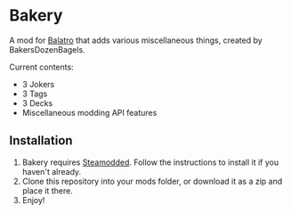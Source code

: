 # Bakery

A mod for [Balatro](https://www.playbalatro.com/) that adds various miscellaneous things, created by BakersDozenBagels.

Current contents:

- 3 Jokers
- 3 Tags
- 3 Decks
- Miscellaneous modding API features

## Installation

1. Bakery requires [Steamodded](https://github.com/Steamodded/smods). Follow the instructions to install it if you haven't already.
2. Clone this repository into your mods folder, or download it as a zip and place it there.
3. Enjoy!